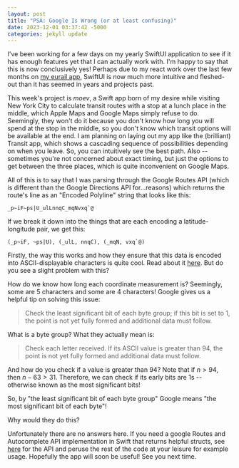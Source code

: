 ```yaml
---
layout: post
title: "PSA: Google Is Wrong (or at least confusing)"
date: 2023-12-01 03:37:42 -5000
categories: jekyll update
---
```


I've been working for a few days on my yearly SwiftUI application to see if it has enough features yet that I can actually work with. I'm happy to say that this is now conclusively yes! Perhaps due to my react work over the last few months on [my eurail app](https://is-eurail-cheaper-git-main-innoviox.vercel.app/), SwiftUI is now much more intuitive and fleshed-out than it has seemed in years and projects past. 

This week's project is *moev*, a Swift app born of my desire while visiting New York City to calculate transit routes with a stop at a lunch place in the middle, which Apple Maps and Google Maps simply refuse to do. Seemingly, they won't do it because you don't know how long you will spend at the stop in the middle, so you don't know which transit options will be available at the end. I am planning on laying out my app like the (brilliant) Transit app, which shows a cascading sequence of possibilities depending on when you leave. So, you can intuitively see the best path. Also -- sometimes you're not concerned about exact timing, but just the options to get between the three places, which is quite inconvenient on Google Maps.

All of this is to say that I was parsing through the Google Routes API (which is different than the Google Directions API for...reasons) which returns the route's line as an "Encoded Polyline" string that looks like this:

```polyline
_p~iF~ps|U_ulLnnqC_mqNvxq`@
```

If we break it down into the things that are each encoding a latitude-longitude pair, we get this:

```
(_p~iF, ~ps|U), (_ulL, nnqC), (_mqN, vxq`@)
```

Firstly, the way this works and how they ensure that this data is encoded into ASCII-displayable characters is quite cool. Read about it [here](https://developers.google.com/maps/documentation/utilities/polylinealgorithm). But do you see a slight problem with this?

How do we know how long each coordinate measurement is? Seemingly, some are 5 characters and some are 4 characters! Google gives us a helpful tip on solving this issue:

> Check the least significant bit of each byte group; if this bit is set to 1, the point is not yet fully formed and additional data must follow.

What is a byte group? What they actually mean is:

> Check each letter received. If its ASCII value is greater than 94, the point is not yet fully formed and additional data must follow.

And how do you check if a value is greater than 94? Note that if $n > 94$, then $n - 63 > 31$. Therefore, we can check if its early bits are 1s -- otherwise known as the most significant bits!

So, by "the least significant bit of each byte group" Google means "the most significant bit of each byte"!

Why would they do this?

Unfortunately there are no answers here. If you need a google Routes and Autocomplete API implementation in Swift that returns helpful structs, see [here](https://github.com/Innoviox/moev/blob/main/moev/moev/APIHandler.swift) for the API and peruse the rest of the code at your leisure for example usage. Hopefully the app will soon be useful! See you next time.



